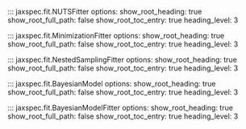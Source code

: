 ::: jaxspec.fit.NUTSFitter
    options:
      show_root_heading: true
      show_root_full_path: false
      show_root_toc_entry: true
      heading_level: 3

::: jaxspec.fit.MinimizationFitter
    options:
      show_root_heading: true
      show_root_full_path: false
      show_root_toc_entry: true
      heading_level: 3

::: jaxspec.fit.NestedSamplingFitter
    options:
      show_root_heading: true
      show_root_full_path: false
      show_root_toc_entry: true
      heading_level: 3


::: jaxspec.fit.BayesianModel
    options:
      show_root_heading: true
      show_root_full_path: false
      show_root_toc_entry: true
      heading_level: 3


::: jaxspec.fit.BayesianModelFitter
    options:
      show_root_heading: true
      show_root_full_path: false
      show_root_toc_entry: true
      heading_level: 3
